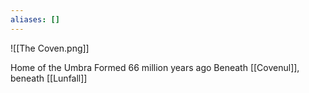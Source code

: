 ```yaml
---
aliases: []
---
```

![[The Coven.png]]

Home of the Umbra
Formed 66 million years ago
Beneath [[Covenul]], beneath [[Lunfall]]